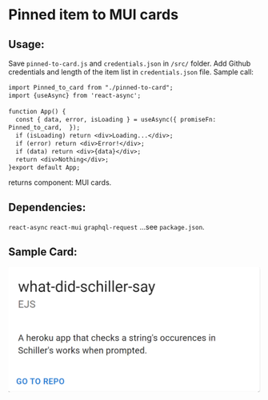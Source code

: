 # Pinned item to MUI cards
## Usage:
Save `pinned-to-card.js` and `credentials.json` in `/src/` folder.
Add Github credentials and length of the item list in `credentials.json` file.
Sample call:
```{javascript}
import Pinned_to_card from "./pinned-to-card";
import {useAsync} from 'react-async';

function App() {
  const { data, error, isLoading } = useAsync({ promiseFn: Pinned_to_card,  });
  if (isLoading) return <div>Loading...</div>;
  if (error) return <div>Error!</div>;
  if (data) return <div>{data}</div>;
  return <div>Nothing</div>;
}export default App;
```
returns component: MUI cards.
## Dependencies:
`react-async`
`react-mui`
`graphql-request`
...see `package.json`.
## Sample Card:
![Sample](./public/sample.png)

